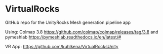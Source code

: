 # VirtualRocks
GitHub repo for the UnityRocks Mesh generation pipeline app

Using: Colmap 3.8 https://github.com/colmap/colmap/releases/tag/3.8 and pymeshlab https://pymeshlab.readthedocs.io/en/latest/#

VR App: https://github.com/kuhlkena/VirtualRocksUnity
